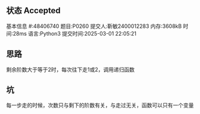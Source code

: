 ## 状态 Accepted

基本信息
#:48406740
题目:P0260
提交人:靳敏2400012283
内存:3608kB
时间:28ms
语言:Python3
提交时间:2025-03-01 22:05:21

## 思路

剩余阶数大于等于2时，每次往下走1或2，调用递归函数

## 坑

每一步走的时候，次数只与剩下的阶数有关，与走过无关，函数可以只有一个变量